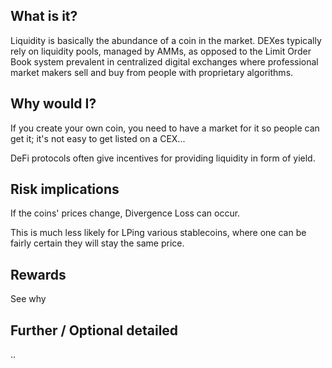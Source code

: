 ## What is it?

Liquidity is basically the abundance of a coin in the market. DEXes typically rely on liquidity pools, managed by AMMs, as opposed to the Limit Order Book system prevalent in centralized digital exchanges where professional market makers sell and buy from people with proprietary algorithms.


## Why would I?

If you create your own coin, you need to have a market for it so people can get it; it's not easy to get listed on a CEX...

DeFi protocols often give incentives for providing liquidity in form of yield.

## Risk implications

If the coins' prices change, Divergence Loss can occur.

This is much less likely for LPing various stablecoins, where one can be fairly certain they will stay the same price.

## Rewards

See why

## Further / Optional detailed

..
